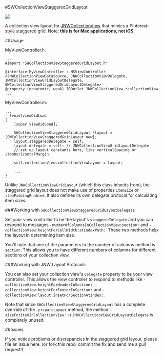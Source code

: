 #SWCollectionViewStaggeredGridLayout

![](https://raw.githubusercontent.com/spilliams/SWCollectionViewStaggeredGridLayout/master/screenshot.png)

A collection view layout for [JNWCollectionView](https://github.com/jwilling/JNWCollectionView) that mimics a Pinterest-style staggered grid. Note: **this is for Mac applications, not iOS**.

##Usage

MyViewController.h:

    ...
    #import "SWCollectionViewStaggeredGridLayout.h"
    
    @interface MyViewController : NSViewController <JNWCollectionViewDataSource, JNWCollectionViewDelegate, JNWCollectionViewGridLayoutDelegate, SWCollectionViewStaggeredGridLayoutDelegate>
    @property (nonatomic, weak) IBOutlet JNWCollectionView *collectionView
    ...

MyViewController.m:

    ...
    - (void)viewDidLoad
    {
        [super viewDidLoad];
        
        SWCollectionViewStaggeredGridLayout *layout = [SWCollectionViewStaggeredGridLayout new];
        layout.staggeredDelegate = self;
        layout.delegate = self; // JNWCollectionViewGridLayoutDelegate
        // set up layout constants here, like verticalSpacing or itemHorizontalMargin
        
        self.collectionView.collectionViewLayout = layout;
        
        ...
    }

Unlike `JNWCollectionViewGridLayout` (which this class inherits from), the staggered grid layout does not make use of properties `itemSize` or `itemPaddingEnabled`. It also defines its own delegate protocol for calculating item sizes.

###Working with `SWCollectionViewStaggeredGridLayoutDelegate`

Set your view controller to be the layout's `staggeredDelegate` and you can respond to messages `-numberOfColumnsInCollectionView:section:` and `-collectionView:heightForCellWidth:atIndexPath:`. These two methods help the layout in determining item size.

You'll note that one of the parameters to the number of columns method is `section`. This allows you to have different numbers of columns for different sections of your collection view.

###Working with JNW Layout Protocols

You can also set your collection view's `delegate` property to be your view controller. This allows the view controller to respond to methods like `-collectionView:heightForHeaderInSection:`, `-collectionView:heightForFooterInSection:` and `-collectionView:layout:insetForSectionAtIndex:`.

Note that since `SWCollectionViewStaggeredGridLayout` has a complete override of the `-prepareLayout` method, the method `-sizeForItemInCollectionView:` in `JNWCollectionViewGridLayoutDelegate` is completely unused.

##Issues

If you notice problems or discrepancies in the staggered grid layout, please file an issue here. (or fork this repo, commit the fix and send me a pull request!)
